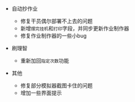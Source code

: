 - 自动抄作业
  - 修复干员偶尔部署不上去的问题
  - 新增`摆完挂机`和`打印`字段，并同步更新作业制作器
  - 修复作业制作器的一些小bug

- 刷理智
  - 重新加回`指定次数`功能

- 其他
  - 修复部分模拟器截图卡住的问题
  - 增加一些界面提示
